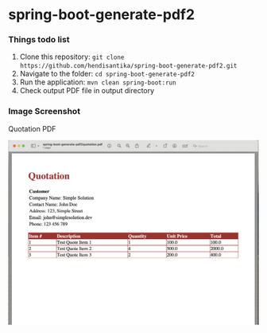 # spring-boot-generate-pdf2

### Things todo list

1. Clone this repository: `git clone https://github.com/hendisantika/spring-boot-generate-pdf2.git`
2. Navigate to the folder: `cd spring-boot-generate-pdf2`
3. Run the application: `mvn clean spring-boot:run`
4. Check output PDF file in output directory

### Image Screenshot

Quotation PDF

![Quotation PDF](img/pdf.png "Quotation PDF")
